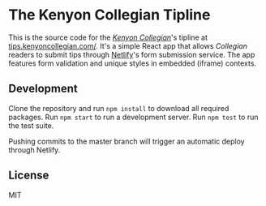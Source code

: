 # The Kenyon Collegian Tipline

This is the source code for the [*Kenyon Collegian*](https://kenyoncollegian.com/)'s tipline at [tips.kenyoncollegian.com/](https://tips.kenyoncollegian.com/). It's a simple React app that allows *Collegian* readers to submit tips through [Netlify](https://netlify.com/)'s form submission service. The app features form validation and unique styles in embedded (iframe) contexts.

## Development

Clone the repository and run `npm install` to download all required packages. Run `npm start` to run a development server. Run `npm test` to run the test suite.

Pushing commits to the master branch will trigger an automatic deploy through Netlify.

## License

MIT
